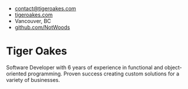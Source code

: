 + [contact@tigeroakes.com](mailto:contact@tigeroakes.com)
+ [tigeroakes.com](https://tigeroakes.com)
+ Vancouver, BC
+ [github.com/NotWoods](https://github.com/NotWoods)

Tiger Oakes
===========

Software Developer with 6 years of experience
in functional and object-oriented programming.
Proven success creating custom solutions for a variety of businesses.

